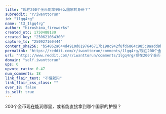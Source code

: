 ```yaml
---
title: "现在200个金币能拿到什么国家的身份？"
subreddit: "r/iwanttorun"
id: "1lgq4rg"
name: "t3_1lgq4rg"
author: "hiroshima_fireworks"
created_utc: 1750488180
created_key: "250621064300"
capture_ts: "250927160444"
content_sha256: "b54862a644d4910d0197646717b198c942f8fd6864c985c8aadd8b10cb00b42a"
permalink: "https://reddit.com/r/iwanttorun/comments/1lgq4rg/现在200个金币能拿到什么国家的身份/"
url: "https://www.reddit.com/r/iwanttorun/comments/1lgq4rg/现在200个金币能拿到什么国家的身份/"
domain: "self.iwanttorun"
ups: 0
upvote_ratio: 0.47
num_comments: 18
link_flair_text: "不懂就问"
link_flair_css_class: ""
over_18: false
is_self: true
---
```


200个金币现在能润哪里，或者能直接拿到哪个国家的护照？
